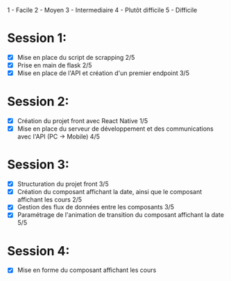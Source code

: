 1 - Facile
2 - Moyen
3 - Intermediaire
4 - Plutôt difficile
5 - Difficile

# Session 1:

- [x] Mise en place du script de scrapping 2/5
- [x] Prise en main de flask 2/5
- [x] Mise en place de l'API et création d'un premier endpoint 3/5

# Session 2:

- [x] Création du projet front avec React Native 1/5
- [x] Mise en place du serveur de développement et des communications avec l'API (PC -> Mobile) 4/5

# Session 3:

- [x] Structuration du projet front 3/5
- [x] Création du composant affichant la date, ainsi que le composant affichant les cours 2/5
- [x] Gestion des flux de données entre les composants 3/5
- [x] Paramétrage de l'animation de transition du composant affichant la date 5/5

# Session 4:

- [x] Mise en forme du composant affichant les cours

